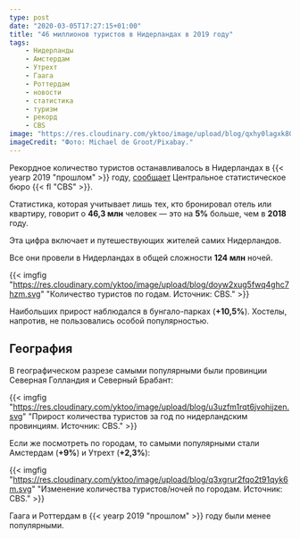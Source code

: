 ```yaml
---
type: post
date: "2020-03-05T17:27:15+01:00"
title: "46 миллионов туристов в Нидерландах в 2019 году"
tags:
    - Нидерланды
    - Амстердам
    - Утрехт
    - Гаага
    - Роттердам
    - новости
    - статистика
    - туризм
    - рекорд
    - CBS
image: "https://res.cloudinary.com/yktoo/image/upload/blog/qxhy0lagxk80rm1hyrc9.jpg"
imageCredit: "Фото: Michael de Groot/Pixabay."
---
```


Рекордное количество туристов останавливалось в Нидерландах в {{< yearp 2019 "прошлом" >}} году, [сообщает](https://www.cbs.nl/nl-nl/nieuws/2020/10/aantal-toeristen-in-logiesaccommodaties-naar-46-miljoen-in-2019) Центральное статистическое бюро {{< fl "CBS" >}}.

Статистика, которая учитывает лишь тех, кто бронировал отель или квартиру, говорит о **46,3 млн** человек — это на **5%** больше, чем в **2018** году.

Эта цифра включает и путешествующих жителей самих Нидерландов.

<!--more-->

Все они провели в Нидерландах в общей сложности **124 млн** ночей.

{{< imgfig "https://res.cloudinary.com/yktoo/image/upload/blog/doyw2xug5fwq4ghc7hzm.svg" "Количество туристов по годам. Источник: CBS." >}}

Наибольших прирост наблюдался в бунгало-парках (**+10,5%**). Хостелы, напротив, не пользовались особой популярностью.

## География

В географическом разрезе самыми популярными были провинции Северная Голландия и Северный Брабант:

{{< imgfig "https://res.cloudinary.com/yktoo/image/upload/blog/u3uzfm1rqt6jvohijzen.svg" "Прирост количества туристов за год по нидерландским провинциям. Источник: CBS." >}}

Если же посмотреть по городам, то самыми популярными стали Амстердам (**+9%**) и Утрехт (**+2,3%**):

{{< imgfig "https://res.cloudinary.com/yktoo/image/upload/blog/q3xgrur2fqo2t91qyk6m.svg" "Изменение количества туристов/ночей по городам. Источник: CBS." >}}

Гаага и Роттердам в {{< yearp 2019 "прошлом" >}} году были менее популярными.
